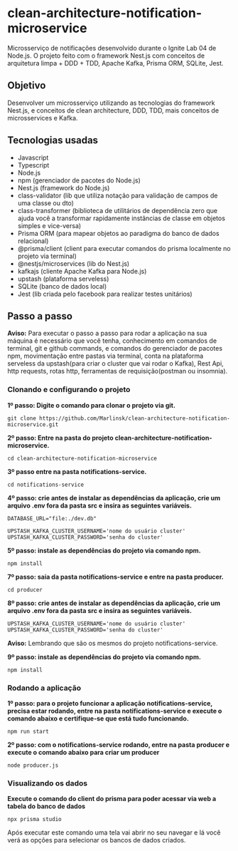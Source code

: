 # clean-architecture-notification-microservice
Microsserviço de notificações desenvolvido durante o Ignite Lab 04 de Node.js. O projeto feito com o framework Nest.js com conceitos de arquitetura limpa + DDD + TDD,  Apache Kafka, Prisma ORM, SQLite, Jest.

## Objetivo
Desenvolver um microsserviço utilizando as tecnologias do framework Nest.js, e conceitos de clean architecture, DDD, TDD, mais conceitos de microsservices e Kafka.

## Tecnologias usadas
- Javascript
- Typescript
- Node.js
- npm (gerenciador de pacotes do Node.js)
- Nest.js (framework do Node.js)
- class-validator (lib que utiliza notação para validação de campos de uma classe ou dto)
- class-transformer (biblioteca de utilitários de dependência zero que ajuda você a transformar rapidamente instâncias de classe em objetos simples e vice-versa)
- Prisma ORM (para mapear objetos ao paradigma do banco de dados relacional)
- @prisma/client (client para executar comandos do prisma localmente no projeto via terminal)
- @nestjs/microservices (lib do Nest.js)
- kafkajs (cliente Apache Kafka para Node.js)
- upstash (plataforma serveless)
- SQLite (banco de dados local)
- Jest (lib criada pelo facebook para realizar testes unitários)

## Passo a passo
**Aviso:** Para executar o passo a passo para rodar a aplicação na sua máquina é necessário que você tenha, conhecimento em comandos de terminal, git e github commands, e comandos do gerenciador de pacotes npm, movimentação entre pastas via terminal, conta na plataforma serveless da upstash(para criar o cluster que vai rodar o Kafka), Rest Api, http requests, rotas http, ferramentas de requisição(postman ou insomnia).

### Clonando e configurando o projeto

**1º passo: Digite o comando para clonar o projeto via git.**
```
git clone https://github.com/Marlinsk/clean-architecture-notification-microservice.git
```

**2º passo: Entre na pasta do projeto clean-architecture-notification-microservice.**
```
cd clean-architecture-notification-microservice
```

**3º passo entre na pasta notifications-service.**
```
cd notifications-service
```

**4º passo: crie antes de instalar as dependências da aplicação, crie um arquivo **.env** fora da pasta **src** e insira as seguintes variáveis.**
```
DATABASE_URL="file:./dev.db"

UPSTASH_KAFKA_CLUSTER_USERNAME='nome do usuário cluster'
UPSTASH_KAFKA_CLUSTER_PASSWORD='senha do cluster'
```

**5º passo: instale as dependências do projeto via comando npm.**
```
npm install
```

**7º passo: saia da pasta notifications-service e entre na pasta producer.**
```
cd producer
```

**8º passo: crie antes de instalar as dependências da aplicação, crie um arquivo **.env** fora da pasta **src** e insira as seguintes variáveis.**
```
UPSTASH_KAFKA_CLUSTER_USERNAME='nome do usuário cluster'
UPSTASH_KAFKA_CLUSTER_PASSWORD='senha do cluster'
```
**Aviso:** Lembrando que são os mesmos do projeto notifications-service.

**9º passo: instale as dependências do projeto via comando npm.**
```
npm install
```

### Rodando a aplicação

**1º passo: para o projeto funcionar a aplicação notifications-service, precisa estar rodando, entre na pasta notifications-service e execute o comando abaixo e certifique-se que está tudo funcionando.**
```
npm run start
```

**2º passo: com o notifications-service rodando, entre na pasta producer e execute o comando abaixo para criar um producer**
```
node producer.js
```

### Visualizando os dados

**Execute o comando do client do prisma para poder acessar via web a tabela do banco de dados**
```
npx prisma studio
```

Após executar este comando uma tela vai abrir no seu navegar e lá você verá as opções para selecionar os bancos de dados criados.

